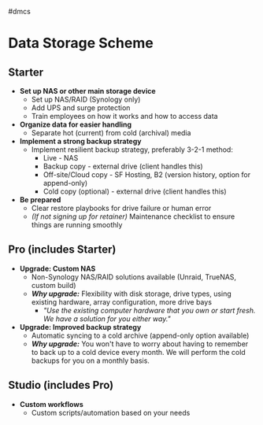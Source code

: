 #dmcs
# Data Storage Scheme
## Starter

- **Set up NAS or other main storage device**
	- Set up NAS/RAID (Synology only)
	- Add UPS and surge protection
	- Train employees on how it works and how to access data
- **Organize data for easier handling**
	- Separate hot (current) from cold (archival) media
- **Implement a strong backup strategy**
	- Implement resilient backup strategy, preferably 3-2-1 method:
		- Live - NAS
		- Backup copy - external drive (client handles this)
		- Off-site/Cloud copy - SF Hosting, B2 (version history, option for append-only)
		- Cold copy (optional) - external drive (client handles this)
- **Be prepared**
	- Clear restore playbooks for drive failure or human error
	- *(If not signing up for retainer)* Maintenance checklist to ensure things are running smoothly

## Pro (includes Starter)

- **Upgrade: Custom NAS**
	- Non-Synology NAS/RAID solutions available (Unraid, TrueNAS, custom build)
	- ***Why upgrade:*** Flexibility with disk storage, drive types, using existing hardware, array configuration, more drive bays
		- *"Use the existing computer hardware that you own or start fresh. We have a solution for you either way."*
- **Upgrade: Improved backup strategy**
	- Automatic syncing to a cold archive (append-only option available)
	- ***Why upgrade:*** You won't have to worry about having to remember to back up to a cold device every month. We will perform the cold backups for you on a monthly basis.

## Studio (includes Pro)

- **Custom workflows**
	- Custom scripts/automation based on your needs